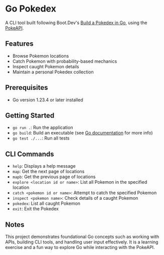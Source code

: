 # Go Pokedex

A CLI tool built following Boot.Dev's [Build a Pokedex in Go](https://www.boot.dev/courses/build-pokedex-cli-golang), using the [PokeAPI](https://pokeapi.co/).

## Features

- Browse Pokemon locations
- Catch Pokemon with probability-based mechanics
- Inspect caught Pokemon details
- Maintain a personal Pokedex collection

## Prerequisites

- Go version 1.23.4 or later installed

## Getting Started

- `go run .`: Run the application
- `go build`: Build an executable (see [Go documentation](https://go.dev/doc/go1.23) for more info)
- `go test ./...`: Run all tests

## CLI Commands

- `help`: Displays a help message
- `map`: Get the next page of locations
- `mapb`: Get the previous page of locations
- `explore <location id or name>`: List all Pokemon in the specified location
- `catch <pokemon id or name>`: Attempt to catch the specified Pokemon
- `inspect <pokemon name>`: Check details of a caught Pokemon
- `pokedex`: List all caught Pokemon
- `exit`: Exit the Pokedex

## Notes

This project demonstrates foundational Go concepts such as working with APIs, building CLI tools, and handling user input effectively. It is a learning exercise and a fun way to explore Go while interacting with the PokeAPI.
